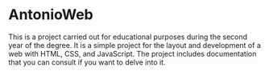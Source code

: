 # AntonioWeb
This is a project carried out for educational purposes during the second year of the degree. It is a simple project for the layout and development of a web with HTML, CSS, and JavaScript. The project includes documentation that you can consult if you want to delve into it.
